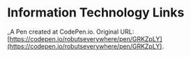 # Information Technology Links
 _A Pen created at CodePen.io. Original URL: [https://codepen.io/robutseverywhere/pen/GRKZpLY](https://codepen.io/robutseverywhere/pen/GRKZpLY).

 